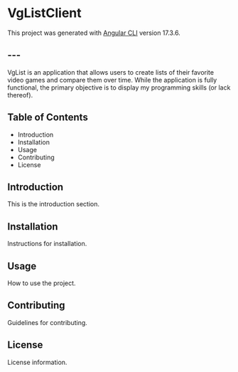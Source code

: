 # VgListClient

This project was generated with [Angular CLI](https://github.com/angular/angular-cli) version 17.3.6.

## ---

VgList is an application that allows users to create lists of their favorite video games and compare them over time. While the application is fully functional, the primary objective is to display my programming skills (or lack thereof). 

## Table of Contents
- Introduction
- Installation
- Usage
- Contributing
- License

## Introduction
This is the introduction section.

## Installation
Instructions for installation.

## Usage
How to use the project.

## Contributing
Guidelines for contributing.

## License
License information.


